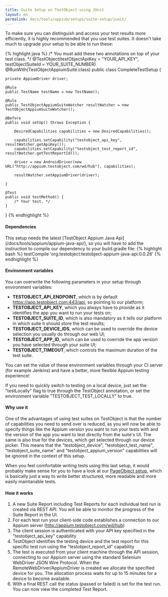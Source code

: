```yaml
---
title: Suite Setup on TestObject using JUnit
layout: en
permalink: docs/tools/appium/setups/suite-setup/junit/
---
```


To make sure you can distinguish and access your test results more efficiently, it is highly recommended that you use test suites. It doesn't take much to upgrade your setup to be able to run these:

{% highlight java %}
/* You must add these two annotations on top of your test class. */
@TestObject(testObjectApiKey = "YOUR_API_KEY", testObjectSuiteId = YOUR_SUITE_NUMBER)
@RunWith(TestObjectAppiumSuite.class)
public class CompleteTestSetup {

    private AppiumDriver driver;

    @Rule
    public TestName testName = new TestName();

    @Rule
    public TestObjectAppiumSuiteWatcher resultWatcher = new TestObjectAppiumSuiteWatcher();

    @Before
    public void setUp() throws Exception {

        DesiredCapabilities capabilities = new DesiredCapabilities();

        capabilities.setCapability("testobject_api_key", resultWatcher.getApiKey());
        capabilities.setCapability("testobject_test_report_id", resultWatcher.getTestReportId());

        driver = new AndroidDriver(new URL("http://appium.testobject.com/wd/hub"), capabilities);

        resultWatcher.setAppiumDriver(driver);

    }

    @Test
    public void testMethod() {
        /* Your test. */
    }

}
{% endhighlight %}

<h4>Dependencies</h4>
This setup needs the latest [TestObject Appium Java Api](/docs/tools/appium/appium-java-api/), so you will have to add the instruction to compile our dependency to your build.gradle file:
{% highlight bash %}
  testCompile 'org.testobject:testobject-appium-java-api:0.0.26'
{% endhighlight %}

<h4>Environment variables</h4>
You can overwrite the following parameters in your setup through environment variables:

* <strong>TESTOBJECT_API_ENDPOINT</strong>, which is by default https://app.testobject.com:443/api, so pointing to our platform;
* <strong>TESTOBJECT_API_KEY</strong>, which you always have to provide as it identifies the app you want to run your tests on;
* <strong>TESTOBJECT_SUITE_ID</strong>, which is also mandatory as it tells our platform in which suite it should store the test results;
* <strong>TESTOBJECT_DEVICE_IDS</strong>, which can be used to override the device selection you usually do through our web UI;
* <strong>TESTOBJECT_APP_ID</strong>, which can be used to override the app version you have selected through your suite UI;
* <strong>TESTOBJECT_TIMEOUT</strong>, which controls the maximum duration of the test suite.

You can set the value of these environment variables through your CI server (for example Jenkins) and have a better, more flexible Appium testing experience!

If you need to quickly switch to testing on a local device, just set the "testLocally" flag to true through the TestObject annotation, or set the environment variable "TESTOBJECT_TEST_LOCALLY" to true.

<h4>Why use it</h4>
One of the advantages of using test suites on TestObject is that the number of capabilities you need to send over is reduced, as you will now be able to specify things like the Appium version you want to run your tests with and the version of the app you want to test directly from the suite's UI. The same is also true for the devices, which get selected through our device picker. This means that the "testobject_device", "testobject_test_name", "testobject_suite_name" and "testobject_appium_version" capabilities will be ignored in the context of this setup.

When you feel comfortable writing tests using this last setup, it would probably make sense for you to have a look at our [PageObject setup](/docs/guides/appium-advanced-setup/), which is basically just a way to write better structured, more readable and more easily maintanable tests.

<h4 id="how-it-works">How it works</h4>

1. A new Suite Report including Test Reports for each individual test run is created via REST API. You will be able to monitor the progress of the Suite Report in the UI.
2. For each test run your client-side code establishes a connection to our Appium server (http://appium.testobject.com/wd/hub)
3. The client session is authenticated with your API key specified in the "testobject_api_key" capability
4. TestObject identifies the testing device and the test report for this specific test run using the "testobject_report_id" capability
5. The test is executed from your client machine through the API session, connecting to our Appium server using the standard Selenium WebDriver JSON Wire Protocol. When the RemoteWebDriver/AppiumDriver is created we allocate the specified device for you. The allocation process waits for up to 15 minutes for a device to become available.
6. With a final REST call the status (passed or failed) is set for the test run. You can now view the completed Test Report.

